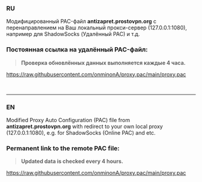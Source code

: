 

### RU

Модифицированный PAC-файл **antizapret.prostovpn.org** с перенаправлением на Ваш локальный прокси-сервер (127.0.0.1:1080), например для ShadowSocks (Удалённый PAC) и т.д.


### Постоянная ссылка на удалённый PAC-файл:
>**Проверка обновлённых данных выполняется каждые 4 часа.**

https://raw.githubusercontent.com/onminonA/proxy.pac/main/proxy.pac

<br>

---


### EN

Modified Proxy Auto Configuration (PAC) file from **antizapret.prostovpn.org** with redirect to your own local proxy (127.0.0.1:1080), e.g. for ShadowSocks (Online PAC) and etc.


### Permanent link to the remote PAC file:
>**Updated data is checked every 4 hours.**

https://raw.githubusercontent.com/onminonA/proxy.pac/main/proxy.pac

